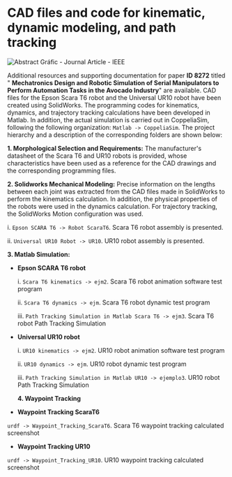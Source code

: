 # CAD files and code for kinematic, dynamic modeling, and path tracking
![Abstract Gráfic - Journal Article - IEEE](https://github.com/cparedes23/PaperID_8272/assets/134640332/43448aa1-b740-43a0-989f-4d2693ab98f8)

Additional resources and supporting documentation for paper **ID 8272** titled " **Mechatronics Design and Robotic Simulation of Serial Manipulators to Perform Automation Tasks in the Avocado Industry**" are available. CAD files for the Epson Scara T6 robot and the Universal UR10 robot have been created using SolidWorks. The programming codes for kinematics, dynamics, and trajectory tracking calculations have been developed in Matlab. In addition, the actual simulation is carried out in CoppeliaSim, following the following organization: `Matlab -> CoppeliaSim`. The project hierarchy and a description of the corresponding folders are shown below:

**1. Morphological Selection and Requirements:** The manufacturer's datasheet of the Scara T6 and UR10 robots is provided, whose characteristics have been used as a reference for the CAD drawings and the corresponding programming files.

**2. Solidworks Mechanical Modeling:** Precise information on the lengths between each joint was extracted from the CAD files made in SolidWorks to perform the kinematics calculation. In addition, the physical properties of the robots were used in the dynamics calculation. For trajectory tracking, the SolidWorks Motion configuration was used.

i. `Epson SCARA T6 -> Robot ScaraT6`. Scara T6 robot assembly is presented.

ii. `Universal UR10 Robot -> UR10`. UR10 robot assembly is presented.

**3. Matlab Simulation:** 
- **Epson SCARA T6 robot**
  
  i. `Scara T6 kinematics -> ejm2`. Scara T6 robot animation software test program

  ii. `Scara T6 dynamics -> ejm`. Scara T6 robot dynamic test program

  iii. `Path Tracking Simulation in Matlab Scara T6 -> ejm3`. Scara T6 robot Path Tracking Simulation

- **Universal UR10 robot**
  
  i. `UR10 kinematics -> ejm2`. UR10 robot animation software test program
  
  ii. `UR10 dynamics -> ejm`. UR10 robot dynamic test program
  
  iii. `Path Tracking Simulation in Matlab UR10 -> ejemplo3`. UR10 robot Path Tracking Simulation

  **4. Waypoint Tracking**
- **Waypoint Tracking ScaraT6**
  
`urdf -> Waypoint_Tracking_ScaraT6`. Scara T6 waypoint tracking calculated screenshot

- **Waypoint Tracking UR10**
  
`urdf -> Waypoint_Tracking_UR10`. UR10 waypoint tracking calculated screenshot

